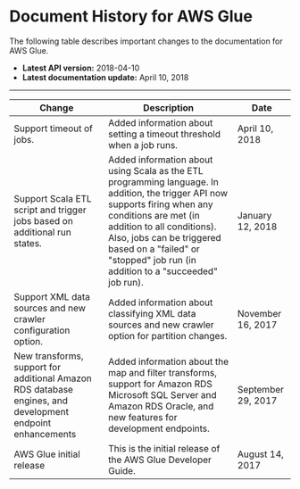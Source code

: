 # Document History for AWS Glue<a name="doc-history"></a>

The following table describes important changes to the documentation for AWS Glue\.
+ **Latest API version:** 2018\-04\-10
+ **Latest documentation update:** April 10, 2018


****  

| Change | Description | Date | 
| --- | --- | --- | 
| Support timeout of jobs\. | Added information about setting a timeout threshold when a job runs\.  | April 10, 2018 | 
| Support Scala ETL script and trigger jobs based on additional run states\. | Added information about using Scala as the ETL programming language\. In addition, the trigger API now supports firing when any conditions are met \(in addition to all conditions\)\. Also, jobs can be triggered based on a "failed" or "stopped" job run \(in addition to a "succeeded" job run\)\.  | January 12, 2018 | 
| Support XML data sources and new crawler configuration option\. | Added information about classifying XML data sources and new crawler option for partition changes\.  | November 16, 2017 | 
| New transforms, support for additional Amazon RDS database engines, and development endpoint enhancements | Added information about the map and filter transforms, support for Amazon RDS Microsoft SQL Server and Amazon RDS Oracle, and new features for development endpoints\. | September 29, 2017 | 
| AWS Glue initial release | This is the initial release of the AWS Glue Developer Guide\. | August 14, 2017 | 